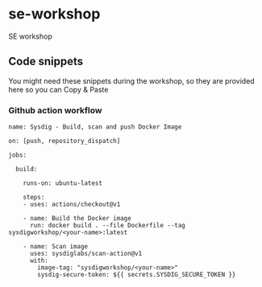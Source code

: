 # se-workshop
SE workshop

## Code snippets

You might need these snippets during the workshop, so they are provided here so you can Copy & Paste

### Github action workflow

```
name: Sysdig - Build, scan and push Docker Image

on: [push, repository_dispatch]

jobs:

  build:

    runs-on: ubuntu-latest

    steps:
    - uses: actions/checkout@v1

    - name: Build the Docker image
      run: docker build . --file Dockerfile --tag sysdigworkshop/<your-name>:latest

    - name: Scan image
      uses: sysdiglabs/scan-action@v1
      with:
        image-tag: "sysdigworkshop/<your-name>"
        sysdig-secure-token: ${{ secrets.SYSDIG_SECURE_TOKEN }}

```
